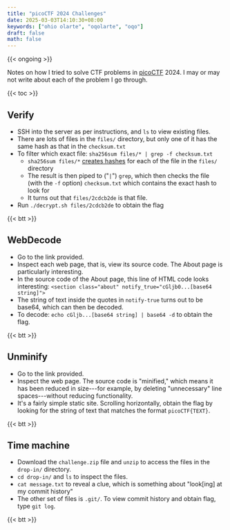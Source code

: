 ```yaml
---
title: "picoCTF 2024 Challenges"
date: 2025-03-03T14:10:30+08:00
keywords: ["ohio olarte", "oqolarte", "oqo"]
draft: false
math: false
---
```


{{< ongoing >}}

Notes on how I tried to solve CTF problems in
[picoCTF](https://picoctf.org) 2024. I may or may not write about each
of the problem I go through.

{{< toc >}}

## Verify

- SSH into the server as per instructions, and `ls` to view existing
  files.
- There are lots of files in the `files/` directory, but only one of it
  has the same hash as that in the `checksum.txt`
- To filter which exact file: `sha256sum files/* | grep -f checksum.txt`
    -  `sha256sum files/*` [creates hashes](/hash-functions) for each of
       the file in the `files/` directory
    - The result is then piped to ("`|`") `grep`, which then checks the
      file (with the `-f` option) `checksum.txt` which contains the
      exact hash to look for
    - It turns out that `files/2cdcb2de` is that file.
- Run `./decrypt.sh files/2cdcb2de` to obtain the flag

{{< btt >}}

## WebDecode

- Go to the link provided.
- Inspect each web page, that is, view its source code. The About page
  is particularly interesting.
- In the source code of the About page, this line of HTML code looks
  interesting: `<section class="about"
  notify_true="cGljb0...[base64 string]">`
- The string of text inside the quotes in `notify-true` turns out to be
  base64, which can then be decoded.
- To decode: `echo cGljb...[base64 string] | base64 -d` to obtain the flag.

{{< btt >}}

## Unminify

- Go to the link provided.
- Inspect the web page. The source code is "minified," which means it
  has been reduced in size---for example, by deleting "unnecessary" line
  spaces---without reducing functionality.
- It's a fairly simple static site. Scrolling horizontally, obtain the
  flag by looking for the string of text that matches the format
  `picoCTF{TEXT}`.

{{< btt >}}

## Time machine

- Download the `challenge.zip` file and `unzip` to access the files in
  the `drop-in/` directory.
- `cd drop-in/` and `ls` to inspect the files.
- `cat message.txt` to reveal a clue, which is something about
  "look[ing] at my commit history"
- The other set of files is `.git/`. To view commit history and obtain
  flag, type `git log`.

{{< btt >}}
